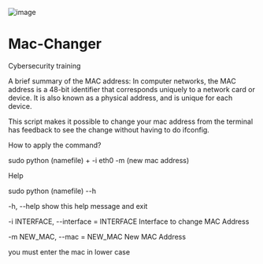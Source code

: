 

![image](https://user-images.githubusercontent.com/98003412/200144326-df293e86-97ec-4f53-8897-90ff83b51167.png)


# Mac-Changer
Cybersecurity training

A brief summary of the MAC address:
In computer networks, the MAC address is a 48-bit identifier that corresponds uniquely to a network card or device. It is also known as a physical address, and is unique for each device.

This script makes it possible to change your mac address from the terminal has feedback to see the change without having to do ifconfig.

How to apply the command?

sudo python (namefile) + -i eth0 -m (new mac address)

Help

sudo python (namefile) --h 

  -h, --help            show this help message and exit
  
  -i INTERFACE, --interface = INTERFACE
                        Interface to change MAC Address
                        
  -m NEW_MAC, --mac = NEW_MAC
                        New MAC Address
                        

you must enter the mac in lower case 

